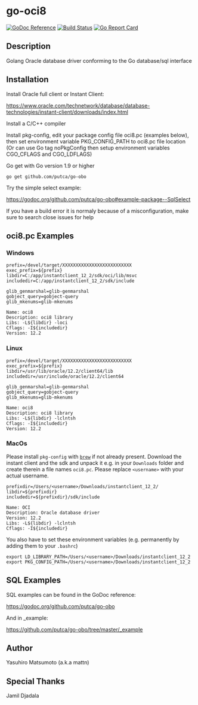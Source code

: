 # go-oci8

[![GoDoc Reference](https://godoc.org/github.com/putca/go-obo?status.svg)](http://godoc.org/github.com/putca/go-obo)
[![Build Status](https://travis-ci.org/mattn/go-oci8.svg?branch=master)](https://travis-ci.org/mattn/go-oci8)
[![Go Report Card](https://goreportcard.com/badge/github.com/putca/go-obo)](https://goreportcard.com/report/github.com/putca/go-obo)


## Description

Golang Oracle database driver conforming to the Go database/sql interface

## Installation

Install Oracle full client or Instant Client:

https://www.oracle.com/technetwork/database/database-technologies/instant-client/downloads/index.html

Install a C/C++ compiler

Install pkg-config, edit your package config file oci8.pc (examples below), then set environment variable PKG_CONFIG_PATH to oci8.pc file location
(Or can use Go tag noPkgConfig then setup environment variables CGO_CFLAGS and CGO_LDFLAGS)

Go get with Go version 1.9 or higher

```
go get github.com/putca/go-obo
```

Try the simple select example:

https://godoc.org/github.com/putca/go-obo#example-package--SqlSelect

If you have a build error it is normaly because of a misconfiguration, make sure to search close issues for help


## oci8.pc Examples

### Windows

```
prefix=/devel/target/XXXXXXXXXXXXXXXXXXXXXXXXXX
exec_prefix=${prefix}
libdir=C:/app/instantclient_12_2/sdk/oci/lib/msvc
includedir=C:/app/instantclient_12_2/sdk/include

glib_genmarshal=glib-genmarshal
gobject_query=gobject-query
glib_mkenums=glib-mkenums

Name: oci8
Description: oci8 library
Libs: -L${libdir} -loci
Cflags: -I${includedir}
Version: 12.2
```

### Linux

```
prefix=/devel/target/XXXXXXXXXXXXXXXXXXXXXXXXXX
exec_prefix=${prefix}
libdir=/usr/lib/oracle/12.2/client64/lib
includedir=/usr/include/oracle/12.2/client64

glib_genmarshal=glib-genmarshal
gobject_query=gobject-query
glib_mkenums=glib-mkenums

Name: oci8
Description: oci8 library
Libs: -L${libdir} -lclntsh
Cflags: -I${includedir}
Version: 12.2
```

### MacOs

Please install `pkg-config` with [`brew`](https://brew.sh/) if not already present.
Download the instant client and the sdk and unpack it e.g. in your
`Downloads` folder and create therein a file names `oci8.pc`.
Please replace `<username>` with your actual username.

```
prefixdir=/Users/<username>/Downloads/instantclient_12_2/
libdir=${prefixdir}
includedir=${prefixdir}/sdk/include

Name: OCI
Description: Oracle database driver
Version: 12.2
Libs: -L${libdir} -lclntsh
Cflags: -I${includedir}
```

You also have to set these environment variables
(e.g. permanently by adding them to your `.bashrc`)

```
export LD_LIBRARY_PATH=/Users/<username>/Downloads/instantclient_12_2
export PKG_CONFIG_PATH=/Users/<username>/Downloads/instantclient_12_2
```

## SQL Examples

SQL examples can be found in the GoDoc reference:

https://godoc.org/github.com/putca/go-obo

And in _example:

https://github.com/putca/go-obo/tree/master/_example

## Author

Yasuhiro Matsumoto (a.k.a mattn)

## Special Thanks

Jamil Djadala
